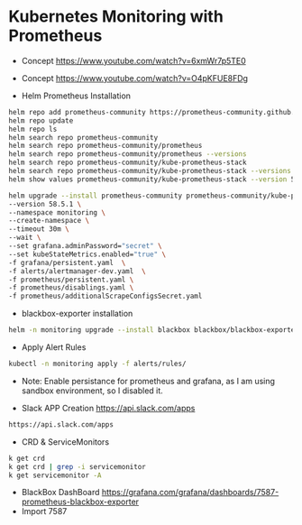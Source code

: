 # Kubernetes Monitoring with Prometheus

- Concept https://www.youtube.com/watch?v=6xmWr7p5TE0
- Concept https://www.youtube.com/watch?v=O4pKFUE8FDg

- Helm Prometheus Installation

```bash
helm repo add prometheus-community https://prometheus-community.github.io/helm-charts 
helm repo update 
helm repo ls
helm search repo prometheus-community
helm search repo prometheus-community/prometheus
helm search repo prometheus-community/prometheus --versions
helm search repo prometheus-community/kube-prometheus-stack
helm search repo prometheus-community/kube-prometheus-stack --versions
helm show values prometheus-community/kube-prometheus-stack --version 58.5.1

helm upgrade --install prometheus-community prometheus-community/kube-prometheus-stack \
--version 58.5.1 \
--namespace monitoring \
--create-namespace \
--timeout 30m \
--wait \
--set grafana.adminPassword="secret" \
--set kubeStateMetrics.enabled="true" \
-f grafana/persistent.yaml  \
-f alerts/alertmanager-dev.yaml  \
-f prometheus/persistent.yaml \
-f prometheus/disablings.yaml \
-f prometheus/additionalScrapeConfigsSecret.yaml
```

- blackbox-exporter installation

```bash
helm -n monitoring upgrade --install blackbox blackbox/blackbox-exporter -f blackbox/blackbox-exporter/dev-values.yaml --wait
```

- Apply Alert Rules
```bash
kubectl -n monitoring apply -f alerts/rules/
```

- Note: Enable persistance for prometheus and grafana, as I am using sandbox environment, so I disabled it.

- Slack APP Creation https://api.slack.com/apps
```bash
https://api.slack.com/apps
```

- CRD & ServiceMonitors
```bash
k get crd
k get crd | grep -i servicemonitor
k get servicemonitor -A
```

- BlackBox DashBoard https://grafana.com/grafana/dashboards/7587-prometheus-blackbox-exporter
- Import 7587
